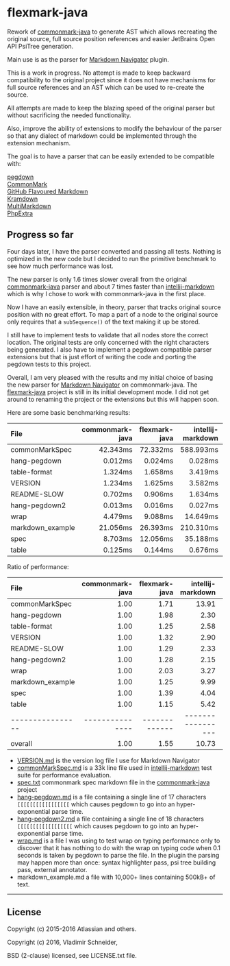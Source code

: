 flexmark-java
=============

Rework of [commonmark-java] to generate AST which allows recreating the original source, full
source position references and easier JetBrains Open API PsiTree generation.

Main use is as the parser for [Markdown Navigator] plugin.

This is a work in progress. No attempt is made to keep backward compatibility to the original
project since it does not have mechanisms for full source references and an AST which can be
used to re-create the source.

All attempts are made to keep the blazing speed of the original parser but without sacrificing
the needed functionality.

Also, improve the ability of extensions to modify the behaviour of the parser so that any
dialect of markdown could be implemented through the extension mechanism.

The goal is to have a parser that can be easily extended to be compatible with:

[pegdown][]  
[CommonMark][]  
[GitHub Flavoured Markdown][]  
[Kramdown][]  
[MultiMarkdown][]  
[PhpExtra][]  

Progress so far
---------------

Four days later, I have the parser converted and passing all tests. Nothing is optimized in the
new code but I decided to run the primitive benchmark to see how much performance was lost.

The new parser is only 1.6 times slower overall from the original [commonmark-java] parser and
about 7 times faster than [intellij-markdown] which is why I chose to work with commonmark-java
in the first place.

Now I have an easily extensible, in theory, parser that tracks original source position with no
great effort. To map a part of a node to the original source only requires that a
`subSequence()` of the text making it up be stored.

I still have to implement tests to validate that all nodes store the correct location. The
original tests are only concerned with the right characters being generated. I also have to
implement a pegdown compatible parser extensions but that is just effort of writing the code and
porting the pegdown tests to this project.

Overall, I am very pleased with the results and my initial choice of basing the new parser for
[Markdown Navigator] on commonmark-java. The [flexmark-java] project is still in its initial
development mode. I did not get around to renaming the project or the extensions but this will
happen soon.

Here are some basic benchmarking results:

| File             | commonmark-java | flexmark-java | intellij-markdown |    pegdown |
|:-----------------|----------------:|--------------:|------------------:|-----------:|
| commonMarkSpec   |        42.343ms |      72.332ms |         588.993ms |  622.279ms |
| hang-pegdown     |         0.012ms |       0.024ms |           0.028ms |  653.111ms |
| table-format     |         1.324ms |       1.658ms |           3.419ms |   25.505ms |
| VERSION          |         1.234ms |       1.625ms |           3.582ms |   49.494ms |
| README-SLOW      |         0.702ms |       0.906ms |           1.634ms |   17.338ms |
| hang-pegdown2    |         0.013ms |       0.016ms |           0.027ms | 1300.878ms |
| wrap             |         4.479ms |       9.088ms |          14.649ms |   95.989ms |
| markdown_example |        21.056ms |      26.393ms |         210.310ms | 1085.997ms |
| spec             |         8.703ms |      12.056ms |          35.188ms |  332.175ms |
| table            |         0.125ms |       0.144ms |           0.676ms |    4.169ms |

Ratio of performance:

| File             | commonmark-java | flexmark-java | intellij-markdown |   pegdown |
|:-----------------|----------------:|--------------:|------------------:|----------:|
| commonMarkSpec   |            1.00 |          1.71 |             13.91 |     14.70 |
| hang-pegdown     |            1.00 |          1.98 |              2.30 |  53102.74 |
| table-format     |            1.00 |          1.25 |              2.58 |     19.27 |
| VERSION          |            1.00 |          1.32 |              2.90 |     40.12 |
| README-SLOW      |            1.00 |          1.29 |              2.33 |     24.70 |
| hang-pegdown2    |            1.00 |          1.28 |              2.15 | 102738.72 |
| wrap             |            1.00 |          2.03 |              3.27 |     21.43 |
| markdown_example |            1.00 |          1.25 |              9.99 |     51.58 |
| spec             |            1.00 |          1.39 |              4.04 |     38.17 |
| table            |            1.00 |          1.15 |              5.42 |     33.47 |
| ---------------- | --------------- | ------------- | ----------------- | --------- |
| overall          |            1.00 |          1.55 |             10.73 |     52.34 |

* [VERSION.md] is the version log file I use for Markdown Navigator
* [commonMarkSpec.md] is a 33k line file used in [intellij-markdown] test suite for performance
  evaluation.
* [spec.txt] commonmark spec markdown file in the [commonmark-java] project
* [hang-pegdown.md] is a file containing a single line of 17 characters `[[[[[[[[[[[[[[[[[`
  which causes pegdown to go into an hyper-exponential parse time.
* [hang-pegdown2.md] a file containing a single line of 18 characters `[[[[[[[[[[[[[[[[[[` which
  causes pegdown to go into an hyper-exponential parse time.
* [wrap.md] is a file I was using to test wrap on typing performance only to discover that it
  has nothing to do with the wrap on typing code when 0.1 seconds is taken by pegdown to parse
  the file. In the plugin the parsing may happen more than once: syntax highlighter pass, psi
  tree building pass, external annotator.
* markdown_example.md a file with 10,000+ lines containing 500kB+ of text.

* * * 

License
-------

Copyright (c) 2015-2016 Atlassian and others.

Copyright (c) 2016, Vladimir Schneider,

BSD (2-clause) licensed, see LICENSE.txt file.

[idea-markdown]: https://github.com/nicoulaj/idea-markdown
[commonMarkSpec.md]: https://github.com/vsch/idea-multimarkdown/blob/master/test/data/performance/commonMarkSpec.md
[hang-pegdown.md]: https://github.com/vsch/idea-multimarkdown/blob/master/test/data/performance/hang-pegdown.md
[hang-pegdown2.md]: https://github.com/vsch/idea-multimarkdown/blob/master/test/data/performance/hang-pegdown2.md
[spec.txt]: https://github.com/vsch/idea-multimarkdown/blob/master/test/data/performance/spec.md
[table.md]: https://github.com/vsch/idea-multimarkdown/blob/master/test/data/performance/table.md
[VERSION.md]: https://github.com/vsch/idea-multimarkdown/blob/master/test/data/performance/VERSION.md
[wrap.md]: https://github.com/vsch/idea-multimarkdown/blob/master/test/data/performance/wrap.md
[flexmark-java]: https://github.com/vsch/flexmark-java
[.gitignore]: http://hsz.mobi
[Android Studio]: http://developer.android.com/sdk/installing/studio.html
[AppCode]: http://www.jetbrains.com/objc
[autolink-java]: https://github.com/robinst/autolink-java
[CLion]: https://www.jetbrains.com/clion
[commonmark-java]: https://github.com/atlassian/commonmark-java
[commonmark.js]: https://github.com/jgm/commonmark.js
[CommonMark]: http://commonmark.org/
[Craig's List]: http://montreal.en.craigslist.ca/
[DataGrip]: https://www.jetbrains.com/datagrip
[gfm-tables]: https://help.github.com/articles/organizing-information-with-tables/
[GitHub Flavoured Markdown]: https://help.github.com/articles/basic-writing-and-formatting-syntax/
[GitHub Issues page]: ../../issues
[GitHub wiki in IntelliJ IDE]: ../../wiki/Adding-GitHub-Wiki-to-IntelliJ-Project
[GitHub]: https://github.com/vsch/laravel-translation-manager
[IntelliJ IDEA]: http://www.jetbrains.com/idea
[intellij-markdown]: https://github.com/valich/intellij-markdown 
[JetBrains plugin comment and rate page]: https://plugins.jetbrains.com/plugin/writeComment?pr=&pluginId=7896
[JetBrains plugin page]: https://plugins.jetbrains.com/plugin?pr=&pluginId=7896
[Kotlin]: http://kotlinlang.org
[Kramdown]: http://kramdown.gettalong.org/
[Markdown Navigator]: http://vladsch.com/product/markdown-navigator
[Markdown]: https://daringfireball.net/projects/markdown/
[Maven Central]: https://search.maven.org/#search|ga|1|g%3A%22com.atlassian.commonmark%22
[MultiMarkdown]: http://fletcherpenney.net/multimarkdown/
[nicoulaj/idea-markdown plugin]: https://github.com/nicoulaj/idea-markdown
[nicoulaj]: https://github.com/nicoulaj
[pegdown]: http://pegdown.org
[PhpExtra]: https://michelf.ca/projects/php-markdown/extra/
[PhpStorm]: http://www.jetbrains.com/phpstorm
[Pipe Table Formatter]: https://github.com/anton-dev-ua/PipeTableFormatter
[PyCharm]: http://www.jetbrains.com/pycharm
[RubyMine]: http://www.jetbrains.com/ruby
[Semantic Versioning]: http://semver.org/
[sirthias]: https://github.com/sirthias
[Version Notes]: resources/META-INF/VERSION.md
[vsch/pegdown]: https://github.com/vsch/pegdown/tree/develop
[WebStorm]: http://www.jetbrains.com/webstorm
[Wiki]: ../../wiki

